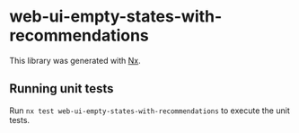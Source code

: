 # web-ui-empty-states-with-recommendations

This library was generated with [Nx](https://nx.dev).

## Running unit tests

Run `nx test web-ui-empty-states-with-recommendations` to execute the unit tests.
